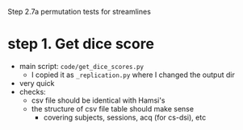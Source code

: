 Step 2.7a permutation tests for streamlines

# step 1. Get dice score
- main script: `code/get_dice_scores.py`
    - I copied it as `_replication.py` where I changed the output dir
- very quick
- checks:
    - csv file should be identical with Hamsi's
    - the structure of csv file table should make sense
        - covering subjects, sessions, acq (for cs-dsi), etc